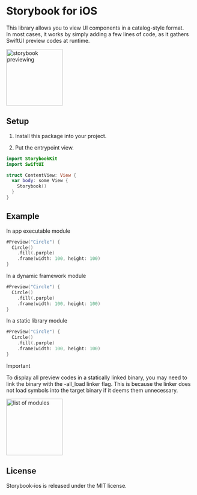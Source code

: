 # Storybook for iOS

This library allows you to view UI components in a catalog-style format.  
In most cases, it works by simply adding a few lines of code, as it gathers SwiftUI preview codes at runtime.

<img width="150px" src="https://github.com/user-attachments/assets/c6819a8a-3685-422b-a561-16ab513ccd54" alt="storybook previewing">

## Setup

1. Install this package into your project.

2. Put the entrypoint view.

```swift
import StorybookKit
import SwiftUI

struct ContentView: View {
  var body: some View {
    Storybook()
  }
}
```

## Example

In app executable module

```swift
#Preview("Circle") {
  Circle()
    .fill(.purple)
    .frame(width: 100, height: 100)
}
```

In a dynamic framework module
```swift
#Preview("Circle") {
  Circle()
    .fill(.purple)
    .frame(width: 100, height: 100)
}
```

In a static library module
```swift
#Preview("Circle") {
  Circle()
    .fill(.purple)
    .frame(width: 100, height: 100)
}
```

> [!IMPORTANT]
> To display all preview codes in a statically linked binary, you may need to link the binary with the -all_load linker flag.
> This is because the linker does not load symbols into the target binary if it deems them unnecessary.

<img width="150px" src="https://github.com/user-attachments/assets/f849a5a1-c0df-4551-a9a8-c5a0367fe459" alt="list of modules">

## License

Storybook-ios is released under the MIT license.


